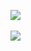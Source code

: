 <img src="https://github-readme-stats.vercel.app/api/top-langs/?username=chaeyh4&layout=compact"><br><br>
<img src="https://github-readme-stats.vercel.app/api?username=chaeyh4&show_icons=true">

<!--
**chaeyh4/chaeyh4** is a ✨ _special_ ✨ repository because its `README.md` (this file) appears on your GitHub profile.

Here are some ideas to get you started:

- 🔭 I’m currently working on ...
- 🌱 I’m currently learning ...
- 👯 I’m looking to collaborate on ...
- 🤔 I’m looking for help with ...
- 💬 Ask me about ...
- 📫 How to reach me: ...
- 😄 Pronouns: ...
- ⚡ Fun fact: ...
-->
